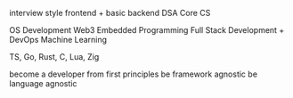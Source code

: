 
interview style frontend + basic backend
DSA
Core CS

OS Development
Web3
Embedded Programming
Full Stack Development + DevOps
Machine Learning

TS, Go, Rust, C, Lua, Zig

become a developer from first principles
be framework agnostic
be language agnostic